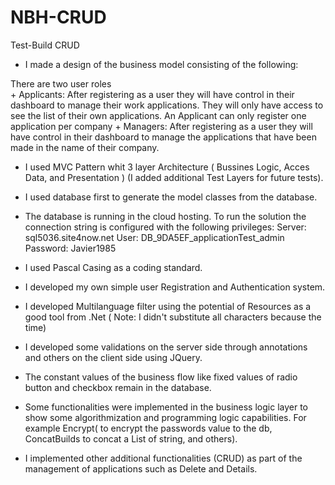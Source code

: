 # NBH-CRUD
Test-Build CRUD

- I made a design of the business model consisting of the following:
     
 There are two user roles  
      + Applicants: After registering as a user they will have control in their dashboard to manage their work applications. They will only have access to see the list of their own applications. An Applicant can only register one application per company
      + Managers: After registering as a user they will have control in their dashboard to manage the applications that have been made in the name of their company.

- I used MVC Pattern whit 3 layer Architecture ( Bussines Logic, Acces Data, and Presentation ) (I added additional Test Layers for future tests).

- I used database first to generate the model classes from the database.

- The database is running in the cloud hosting. To run the solution the connection string is configured with the following privileges:
   Server: sql5036.site4now.net
User: DB_9DA5EF_applicationTest_admin
Password: Javier1985
- I used Pascal Casing as a coding standard.

- I developed my own simple user Registration and Authentication system.

- I developed Multilanguage filter using the potential of Resources as a good tool from .Net ( Note: I didn't substitute all characters because the time)

- I developed some validations on the server side through annotations and others on the client side using JQuery.

- The constant values of the business flow like fixed values of radio button and checkbox remain in the database.

- Some functionalities were implemented in the business logic layer to show some algorithmization and programming logic capabilities. For example Encrypt( to encrypt the passwords value to the db, ConcatBuilds to concat a List of string, and others).

- I implemented other additional functionalities (CRUD) as part of the management of applications such as Delete and Details.
